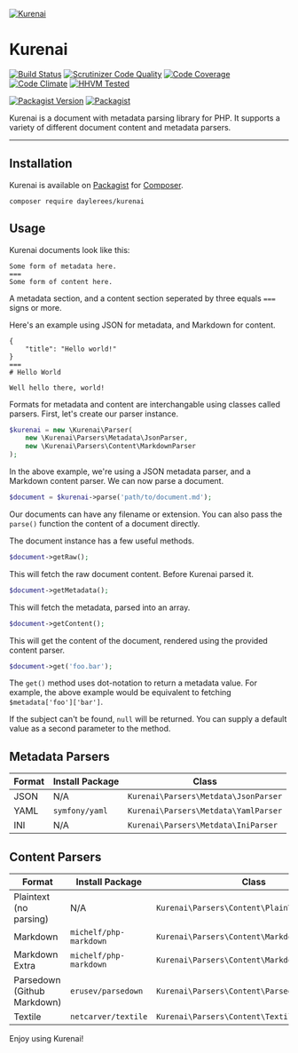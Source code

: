 [![Kurenai](kurenai.png)](https://github.com/daylerees/kurenai)

# Kurenai

[![Build Status](https://travis-ci.org/daylerees/kurenai.svg?branch=master)](https://travis-ci.org/daylerees/kurenai)
[![Scrutinizer Code Quality](https://scrutinizer-ci.com/g/daylerees/kurenai/badges/quality-score.png?b=master)](https://scrutinizer-ci.com/g/daylerees/kurenai/?branch=master)
[![Code Coverage](https://scrutinizer-ci.com/g/daylerees/kurenai/badges/coverage.png?b=master)](https://scrutinizer-ci.com/g/daylerees/kurenai/?branch=master)
[![Code Climate](https://codeclimate.com/github/daylerees/kurenai/badges/gpa.svg)](https://codeclimate.com/github/daylerees/kurenai)
[![HHVM Tested](https://img.shields.io/hhvm/daylerees/kurenai.svg)](https://travis-ci.org/daylerees/kurenai)

[![Packagist Version](https://img.shields.io/packagist/v/daylerees/kurenai.svg)](https://packagist.org/packages/daylerees/kurenai)
[![Packagist](https://img.shields.io/packagist/dt/daylerees/kurenai.svg)](https://packagist.org/packages/daylerees/kurenai)

Kurenai is a document with metadata parsing library for PHP. It supports a variety of different document content and metadata parsers.

---

## Installation

Kurenai is available on [Packagist](https://packagist.org/packages/daylerees/kurenai) for [Composer](https://getcomposer.org/).

    composer require daylerees/kurenai
    
## Usage

Kurenai documents look like this:

```
Some form of metadata here.
===
Some form of content here.
```

A metadata section, and a content section seperated by three equals `===` signs or more.

Here's an example using JSON for metadata, and Markdown for content.

```
{
    "title": "Hello world!"
}
===
# Hello World

Well hello there, world!
```

Formats for metadata and content are interchangable using classes called parsers. First, let's create our parser instance.

```php
$kurenai = new \Kurenai\Parser(
    new \Kurenai\Parsers\Metadata\JsonParser,
    new \Kurenai\Parsers\Content\MarkdownParser
);
```

In the above example, we're using a JSON metadata parser, and a Markdown content parser. We can now parse a document.

```php
$document = $kurenai->parse('path/to/document.md');
```

Our documents can have any filename or extension. You can also pass the `parse()` function the content of a document directly.

The document instance has a few useful methods.

```php
$document->getRaw();
```

This will fetch the raw document content. Before Kurenai parsed it.

```php
$document->getMetadata();
```

This will fetch the metadata, parsed into an array.

```php
$document->getContent();
```

This will get the content of the document, rendered using the provided content parser.

```php
$document->get('foo.bar');
```

The `get()` method uses dot-notation to return a metadata value. For example, the above example would be equivalent to fetching `$metadata['foo']['bar']`.

If the subject can't be found, `null` will be returned. You can supply a default value as a second parameter to the method.

## Metadata Parsers

| Format | Install Package | Class                                |
|--------|-----------------|--------------------------------------|
| JSON   | N/A             | `Kurenai\Parsers\Metdata\JsonParser` |
| YAML   | `symfony/yaml`  | `Kurenai\Parsers\Metdata\YamlParser` |
| INI    | N/A             | `Kurenai\Parsers\Metdata\IniParser`  |

## Content Parsers

| Format                      | Install Package        | Class                                         |
|-----------------------------|------------------------|-----------------------------------------------|
| Plaintext (no parsing)      | N/A                    | `Kurenai\Parsers\Content\PlainTextParser`     |
| Markdown                    | `michelf/php-markdown` | `Kurenai\Parsers\Content\MarkdownParser`      |
| Markdown Extra              | `michelf/php-markdown` | `Kurenai\Parsers\Content\MarkdownExtraParser` |
| Parsedown (Github Markdown) | `erusev/parsedown`     | `Kurenai\Parsers\Content\ParsedownParser`     |
| Textile                     | `netcarver/textile`    | `Kurenai\Parsers\Content\TextileParser`       |

Enjoy using Kurenai!

